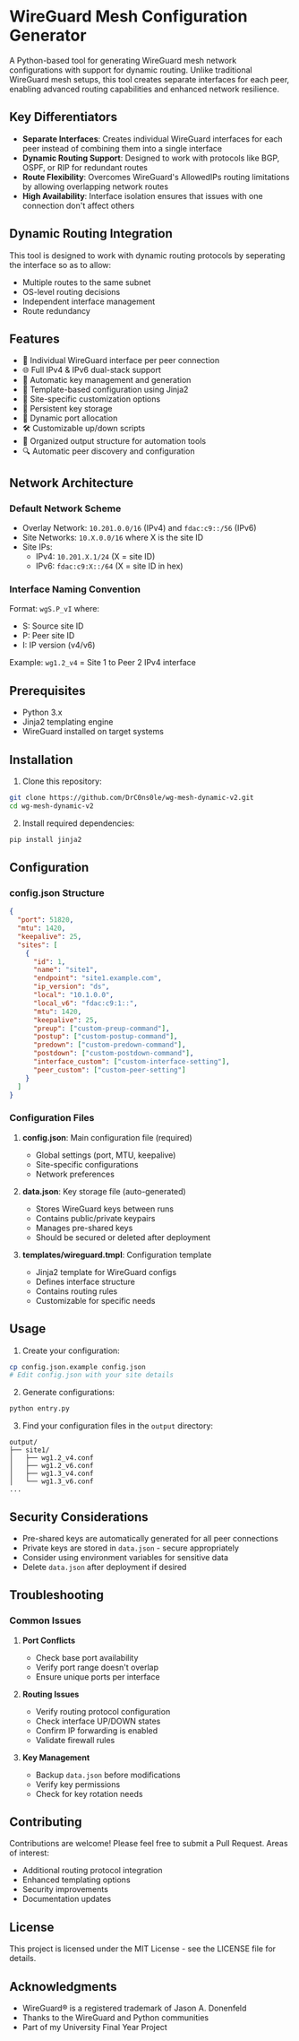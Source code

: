# WireGuard Mesh Configuration Generator

A Python-based tool for generating WireGuard mesh network configurations with support for dynamic routing. Unlike traditional WireGuard mesh setups, this tool creates separate interfaces for each peer, enabling advanced routing capabilities and enhanced network resilience.

## Key Differentiators

- **Separate Interfaces**: Creates individual WireGuard interfaces for each peer instead of combining them into a single interface
- **Dynamic Routing Support**: Designed to work with protocols like BGP, OSPF, or RIP for redundant routes
- **Route Flexibility**: Overcomes WireGuard's AllowedIPs routing limitations by allowing overlapping network routes
- **High Availability**: Interface isolation ensures that issues with one connection don't affect others

## Dynamic Routing Integration

This tool is designed to work with dynamic routing protocols by seperating the interface so as to allow:

- Multiple routes to the same subnet
- OS-level routing decisions
- Independent interface management
- Route redundancy

## Features

- 🔀 Individual WireGuard interface per peer connection
- 🌐 Full IPv4 & IPv6 dual-stack support
- 🔑 Automatic key management and generation
- 📝 Template-based configuration using Jinja2
- 🎯 Site-specific customization options
- 🔄 Persistent key storage
- 🚦 Dynamic port allocation
- 🛠️ Customizable up/down scripts
- 📁 Organized output structure for automation tools
- 🔍 Automatic peer discovery and configuration

## Network Architecture

### Default Network Scheme

- Overlay Network: `10.201.0.0/16` (IPv4) and `fdac:c9::/56` (IPv6)
- Site Networks: `10.X.0.0/16` where X is the site ID
- Site IPs:
  - IPv4: `10.201.X.1/24` (X = site ID)
  - IPv6: `fdac:c9:X::/64` (X = site ID in hex)

### Interface Naming Convention

Format: `wgS.P_vI` where:

- S: Source site ID
- P: Peer site ID
- I: IP version (v4/v6)

Example: `wg1.2_v4` = Site 1 to Peer 2 IPv4 interface

## Prerequisites

- Python 3.x
- Jinja2 templating engine
- WireGuard installed on target systems

## Installation

1. Clone this repository:

```bash
git clone https://github.com/DrC0ns0le/wg-mesh-dynamic-v2.git
cd wg-mesh-dynamic-v2
```

2. Install required dependencies:

```bash
pip install jinja2
```

## Configuration

### config.json Structure

```json
{
  "port": 51820,
  "mtu": 1420,
  "keepalive": 25,
  "sites": [
    {
      "id": 1,
      "name": "site1",
      "endpoint": "site1.example.com",
      "ip_version": "ds",
      "local": "10.1.0.0",
      "local_v6": "fdac:c9:1::",
      "mtu": 1420,
      "keepalive": 25,
      "preup": ["custom-preup-command"],
      "postup": ["custom-postup-command"],
      "predown": ["custom-predown-command"],
      "postdown": ["custom-postdown-command"],
      "interface_custom": ["custom-interface-setting"],
      "peer_custom": ["custom-peer-setting"]
    }
  ]
}
```

### Configuration Files

1. **config.json**: Main configuration file (required)
   - Global settings (port, MTU, keepalive)
   - Site-specific configurations
   - Network preferences
2. **data.json**: Key storage file (auto-generated)

   - Stores WireGuard keys between runs
   - Contains public/private keypairs
   - Manages pre-shared keys
   - Should be secured or deleted after deployment

3. **templates/wireguard.tmpl**: Configuration template
   - Jinja2 template for WireGuard configs
   - Defines interface structure
   - Contains routing rules
   - Customizable for specific needs

## Usage

1. Create your configuration:

```bash
cp config.json.example config.json
# Edit config.json with your site details
```

2. Generate configurations:

```bash
python entry.py
```

3. Find your configuration files in the `output` directory:

```
output/
├── site1/
│   ├── wg1.2_v4.conf
│   ├── wg1.2_v6.conf
│   ├── wg1.3_v4.conf
│   └── wg1.3_v6.conf
...
```

## Security Considerations

- Pre-shared keys are automatically generated for all peer connections
- Private keys are stored in `data.json` - secure appropriately
- Consider using environment variables for sensitive data
- Delete `data.json` after deployment if desired

## Troubleshooting

### Common Issues

1. **Port Conflicts**

   - Check base port availability
   - Verify port range doesn't overlap
   - Ensure unique ports per interface

2. **Routing Issues**

   - Verify routing protocol configuration
   - Check interface UP/DOWN states
   - Confirm IP forwarding is enabled
   - Validate firewall rules

3. **Key Management**
   - Backup `data.json` before modifications
   - Verify key permissions
   - Check for key rotation needs

## Contributing

Contributions are welcome! Please feel free to submit a Pull Request. Areas of interest:

- Additional routing protocol integration
- Enhanced templating options
- Security improvements
- Documentation updates

## License

This project is licensed under the MIT License - see the LICENSE file for details.

## Acknowledgments

- WireGuard® is a registered trademark of Jason A. Donenfeld
- Thanks to the WireGuard and Python communities
- Part of my University Final Year Project
